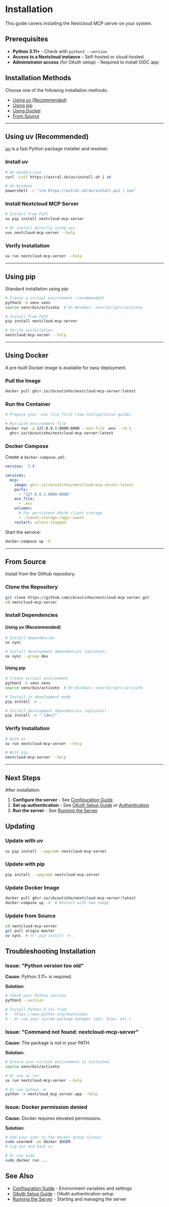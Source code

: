 # Installation

This guide covers installing the Nextcloud MCP server on your system.

## Prerequisites

- **Python 3.11+** - Check with `python3 --version`
- **Access to a Nextcloud instance** - Self-hosted or cloud-hosted
- **Administrator access** (for OAuth setup) - Required to install OIDC app

## Installation Methods

Choose one of the following installation methods:

- [Using uv (Recommended)](#using-uv-recommended)
- [Using pip](#using-pip)
- [Using Docker](#using-docker)
- [From Source](#from-source)

---

## Using uv (Recommended)

[uv](https://github.com/astral-sh/uv) is a fast Python package installer and resolver.

### Install uv

```bash
# On macOS/Linux
curl -LsSf https://astral.sh/uv/install.sh | sh

# On Windows
powershell -c "irm https://astral.sh/uv/install.ps1 | iex"
```

### Install Nextcloud MCP Server

```bash
# Install from PyPI
uv pip install nextcloud-mcp-server

# Or install directly using uvx
uvx nextcloud-mcp-server --help
```

### Verify Installation

```bash
uv run nextcloud-mcp-server --help
```

---

## Using pip

Standard installation using pip:

```bash
# Create a virtual environment (recommended)
python3 -m venv venv
source venv/bin/activate  # On Windows: venv\Scripts\activate

# Install from PyPI
pip install nextcloud-mcp-server

# Verify installation
nextcloud-mcp-server --help
```

---

## Using Docker

A pre-built Docker image is available for easy deployment.

### Pull the Image

```bash
docker pull ghcr.io/cbcoutinho/nextcloud-mcp-server:latest
```

### Run the Container

```bash
# Prepare your .env file first (see Configuration guide)

# Run with environment file
docker run -p 127.0.0.1:8000:8000 --env-file .env --rm \
  ghcr.io/cbcoutinho/nextcloud-mcp-server:latest
```

### Docker Compose

Create a `docker-compose.yml`:

```yaml
version: '3.8'

services:
  mcp:
    image: ghcr.io/cbcoutinho/nextcloud-mcp-server:latest
    ports:
      - "127.0.0.1:8000:8000"
    env_file:
      - .env
    volumes:
      # For persistent OAuth client storage
      - ./oauth-storage:/app/.oauth
    restart: unless-stopped
```

Start the service:

```bash
docker-compose up -d
```

---

## From Source

Install from the GitHub repository:

### Clone the Repository

```bash
git clone https://github.com/cbcoutinho/nextcloud-mcp-server.git
cd nextcloud-mcp-server
```

### Install Dependencies

#### Using uv (Recommended)

```bash
# Install dependencies
uv sync

# Install development dependencies (optional)
uv sync --group dev
```

#### Using pip

```bash
# Create virtual environment
python3 -m venv venv
source venv/bin/activate  # On Windows: venv\Scripts\activate

# Install in development mode
pip install -e .

# Install development dependencies (optional)
pip install -e ".[dev]"
```

### Verify Installation

```bash
# With uv
uv run nextcloud-mcp-server --help

# With pip
nextcloud-mcp-server --help
```

---

## Next Steps

After installation:

1. **Configure the server** - See [Configuration Guide](configuration.md)
2. **Set up authentication** - See [OAuth Setup Guide](oauth-setup.md) or [Authentication](authentication.md)
3. **Run the server** - See [Running the Server](running.md)

## Updating

### Update with uv

```bash
uv pip install --upgrade nextcloud-mcp-server
```

### Update with pip

```bash
pip install --upgrade nextcloud-mcp-server
```

### Update Docker Image

```bash
docker pull ghcr.io/cbcoutinho/nextcloud-mcp-server:latest
docker-compose up -d  # Restart with new image
```

### Update from Source

```bash
cd nextcloud-mcp-server
git pull origin master
uv sync  # or: pip install -e .
```

## Troubleshooting Installation

### Issue: "Python version too old"

**Cause:** Python 3.11+ is required.

**Solution:**
```bash
# Check your Python version
python3 --version

# Install Python 3.11+ from:
# - https://www.python.org/downloads/
# - Or use your system package manager (apt, brew, etc.)
```

### Issue: "Command not found: nextcloud-mcp-server"

**Cause:** The package is not in your PATH.

**Solution:**
```bash
# Ensure your virtual environment is activated
source venv/bin/activate

# Or use uv run
uv run nextcloud-mcp-server --help

# Or use python -m
python -m nextcloud_mcp_server.app --help
```

### Issue: Docker permission denied

**Cause:** Docker requires elevated permissions.

**Solution:**
```bash
# Add your user to the docker group (Linux)
sudo usermod -aG docker $USER
# Log out and back in

# Or use sudo
sudo docker run ...
```

## See Also

- [Configuration Guide](configuration.md) - Environment variables and settings
- [OAuth Setup Guide](oauth-setup.md) - OAuth authentication setup
- [Running the Server](running.md) - Starting and managing the server
